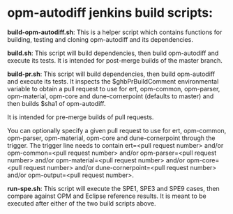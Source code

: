 # opm-autodiff jenkins build scripts:

**build-opm-autodiff.sh**:
This is a helper script which contains functions for building,
testing and cloning opm-autodiff and its dependencies.

**build.sh**:
This script will build dependencies, then build opm-autodiff and execute its tests.
It is intended for post-merge builds of the master branch.

**build-pr.sh**:
This script will build dependencies, then build opm-autodiff and execute its tests.
It inspects the $ghbPrBuildComment environmental variable to obtain a pull request
to use for ert, opm-common, opm-parser, opm-material, opm-core and
dune-cornerpoint (defaults to master) and then builds $sha1 of opm-autodiff.

It is intended for pre-merge builds of pull requests.

You can optionally specify a given pull request to use for ert, opm-common,
opm-parser, opm-material, opm-core and dune-cornerpoint through the trigger.
The trigger line needs to contain ert=&lt;pull request number&gt; and/or
opm-common=&lt;pull request number&gt; and/or opm-parser=&lt;pull request number&gt;
and/or opm-material=&lt;pull request number&gt;
and/or opm-core=&lt;pull request number&gt;
and/or dune-cornerpoint=&lt;pull request number&gt;
and/or opm-output=&lt;pull request number&gt;.

**run-spe.sh**:
This script will execute the SPE1, SPE3 and SPE9 cases, then compare against
OPM and Eclipse reference results. It is meant to be executed after either
of the two build scripts above.
